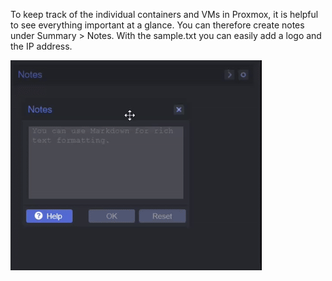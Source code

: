 To keep track of the individual containers and VMs in Proxmox, it is helpful to see everything important at a glance. You can therefore create notes under Summary > Notes. With the sample.txt you can easily add a logo and the IP address.

![sample](https://github.com/SP4CEM0NK3Y/proxmox-icons/blob/main/sample.gif?raw=true)
